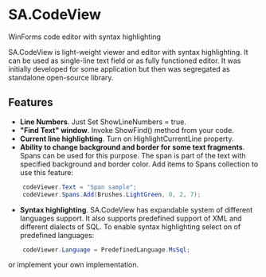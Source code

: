 # SA.CodeView
WinForms code editor with syntax highlighting

SA.CodeView is light-weight viewer and editor with syntax highlighting. It can be used as single-line text field or as fully functioned editor. It was initially developed for some application but then was segregated as standalone open-source library.

## Features
* **Line Numbers**. Just Set ShowLineNumbers = true.
* **"Find Text" window**. Invoke ShowFind() method from your code.
* **Current line highlighting**. Turn on HighlightCurrentLine property.
* **Ability to change background and border for some text fragments**. Spans can be used for this purpose. The span is part of the text with specified background and border color. Add items to Spans collection to use this feature:
```csharp
	codeViewer.Text = "Span sample";
	codeViewer.Spans.Add(Brushes.LightGreen, 0, 2, 7);
```
* **Syntax highlighting**. SA.CodeView has expandable system of different languages support. It also supports predefined support of XML and different dialects of SQL. To enable syntax highlighting select on of predefined languages: 
```csharp
	codeViewer.Language = PredefinedLanguage.MsSql;
```
or implement your own implementation.
